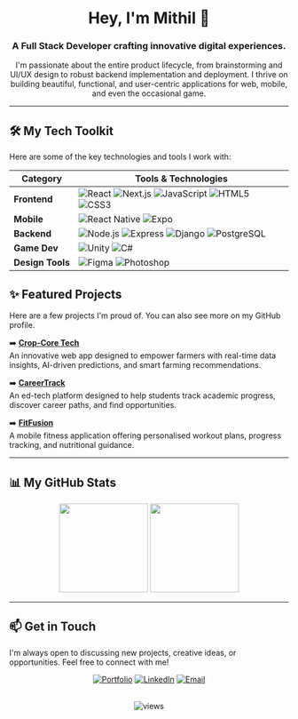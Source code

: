 <div align="center">

# Hey, I'm Mithil 👋

### A Full Stack Developer crafting innovative digital experiences.

I'm passionate about the entire product lifecycle, from brainstorming and UI/UX design to robust backend implementation and deployment. I thrive on building beautiful, functional, and user-centric applications for web, mobile, and even the occasional game.

</div>

---

## 🛠️ My Tech Toolkit

Here are some of the key technologies and tools I work with:

| Category          | Tools & Technologies                                                                                                                                                                                                                                                             |
|-------------------|----------------------------------------------------------------------------------------------------------------------------------------------------------------------------------------------------------------------------------------------------------------------------------|
| **Frontend** | <img src="https://img.shields.io/badge/React-61DAFB?style=for-the-badge&logo=react&logoColor=black" alt="React"/> <img src="https://img.shields.io/badge/Next.js-000000?style=for-the-badge&logo=nextdotjs&logoColor=white" alt="Next.js"/> <img src="https://img.shields.io/badge/JavaScript-F7DF1E?style=for-the-badge&logo=javascript&logoColor=black" alt="JavaScript"/> <img src="https://img.shields.io/badge/HTML5-E34F26?style=for-the-badge&logo=html5&logoColor=white" alt="HTML5"/> <img src="https://img.shields.io/badge/CSS3-1572B6?style=for-the-badge&logo=css3&logoColor=white" alt="CSS3"/> |
| **Mobile** | <img src="https://img.shields.io/badge/React_Native-20232A?style=for-the-badge&logo=react&logoColor=61DAFB" alt="React Native"/> <img src="https://img.shields.io/badge/Expo-000020?style=for-the-badge&logo=expo&logoColor=white" alt="Expo"/>                                                                                                                                                                                               |
| **Backend** | <img src="https://img.shields.io/badge/Node.js-339933?style=for-the-badge&logo=nodedotjs&logoColor=white" alt="Node.js"/> <img src="https://img.shields.io/badge/Express-000000?style=for-the-badge&logo=express&logoColor=white" alt="Express"/> <img src="https://img.shields.io/badge/Django-092E20?style=for-the-badge&logo=django&logoColor=white" alt="Django"/> <img src="https://img.shields.io/badge/PostgreSQL-336791?style=for-the-badge&logo=postgresql&logoColor=white" alt="PostgreSQL"/> |
| **Game Dev** | <img src="https://img.shields.io/badge/Unity-000000?style=for-the-badge&logo=unity&logoColor=white" alt="Unity"/> <img src="https://img.shields.io/badge/C%23-239120?style=for-the-badge&logo=c-sharp&logoColor=white" alt="C#"/>                                                                                                                                                                                                          |
| **Design Tools** | <img src="https://img.shields.io/badge/Figma-F24E1E?style=for-the-badge&logo=figma&logoColor=white" alt="Figma"/> <img src="https://img.shields.io/badge/Adobe%20Photoshop-31A8FF?style=for-the-badge&logo=adobe-photoshop&logoColor=white" alt="Photoshop"/>                                                                                                                                                                                          |

## ✨ Featured Projects

Here are a few projects I'm proud of. You can also see more on my GitHub profile.

➡️ **[Crop-Core Tech](https://github.com/mithilgirish/Crop-Core_Tech)**
<br/>An innovative web app designed to empower farmers with real-time data insights, AI-driven predictions, and smart farming recommendations.

➡️ **[CareerTrack](https://github.com/careertrack-edutech/careertrack)**
<br/>An ed-tech platform designed to help students track academic progress, discover career paths, and find opportunities.

➡️ **[FitFusion](https://github.com/mithilgirish/FitFusion)**
<br/>A mobile fitness application offering personalised workout plans, progress tracking, and nutritional guidance.

---

## 📊 My GitHub Stats

<div align="center">
  <img height="160" src="https://github-readme-stats.vercel.app/api?username=mithilgirish&show_icons=true&theme=github_dark&hide_border=true&bg_color=0d1117&title_color=6366f1&icon_color=6366f1&text_color=c9d1d9"/>
  <img height="160" src="https://github-readme-streak-stats.herokuapp.com/?user=mithilgirish&theme=github-dark-blue&hide_border=true&background=0d1117&stroke=6366f1&ring=6366f1&fire=6366f1"/>
</div>

---

## 📫 Get in Touch

I'm always open to discussing new projects, creative ideas, or opportunities. Feel free to connect with me!

<div align="center">

[![Portfolio](https://img.shields.io/badge/portfolio-000000?style=flat-square&logo=firefox&logoColor=white)](https://mithilgirish.dev)
[![LinkedIn](https://img.shields.io/badge/linkedin-%230077B5.svg?style=flat-square&logo=linkedin&logoColor=white)](https://www.linkedin.com/in/mithilgirish/)
[![Email](https://img.shields.io/badge/email-D14836?style=flat-square&logo=gmail&logoColor=white)](mailto:t.r.mithil@gmail.com)
</div>

<div align="center">
<br/>
<img src="https://komarev.com/ghpvc/?username=mithilgirish&style=flat-square&color=6366f1" alt="views"/>
</div>
